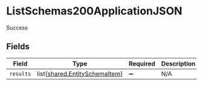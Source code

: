 # ListSchemas200ApplicationJSON

Success


## Fields

| Field                                                                        | Type                                                                         | Required                                                                     | Description                                                                  |
| ---------------------------------------------------------------------------- | ---------------------------------------------------------------------------- | ---------------------------------------------------------------------------- | ---------------------------------------------------------------------------- |
| `results`                                                                    | list[[shared.EntitySchemaItem](undefined/models/shared/entityschemaitem.md)] | :heavy_minus_sign:                                                           | N/A                                                                          |